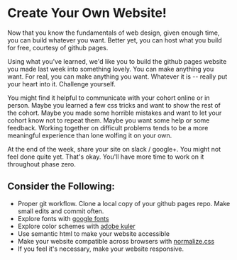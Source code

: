 # Create Your Own Website!

Now that you know the fundamentals of web design, given enough time, you can build whatever you want. Better yet, you can host what you build for free, courtesy of github pages. 

Using what you've learned, we'd like you to build the github pages website you made last week into something lovely. You can make anything you want. For real, you can make anything you want. Whatever it is -- really put your heart into it. Challenge yourself. 

You might find it helpful to communicate with your cohort online or in person. Maybe you learned a few css tricks and want to show the rest of the cohort. Maybe you made some horrible mistakes and want to let your cohort know not to repeat them. Maybe you want some help or some feedback. Working together on difficult problems tends to be a more meaningful experience than lone wolfing it on your own.

At the end of the week, share your site on slack / google+. You might not feel done quite yet. That's okay. You'll have more time to work on it throughout phase zero.

## Consider the Following:

- Proper git workflow. Clone a local copy of your github pages repo. Make small edits and commit often.
- Explore fonts with [google fonts](https://www.google.com/fonts) 
- Explore color schemes with [adobe kuler](https://color.adobe.com/explore/most-popular/?time=all)
- Use semantic html to make your website accessible
- Make your website compatible across browsers with [normalize.css](https://github.com/necolas/normalize.css/blob/master/normalize.css)
- If you feel it's necessary, make your website responsive.
